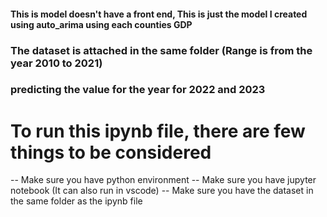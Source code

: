 #### This is model doesn't have a front end, This is just the model I created using auto_arima using each counties GDP
### The dataset is attached in the same folder (Range is from the year 2010 to 2021)
### predicting the value for the year for 2022 and 2023

# To run this ipynb file, there are few things to be considered
-- Make sure you have python environment
-- Make sure you have jupyter notebook (It can also run in vscode)
-- Make sure you have the dataset in the same folder as the ipynb file




